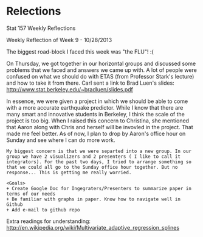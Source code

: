Relections
==========

Stat 157 Weekly Reflections

Weekly Reflection of Week 9 - 10/28/2013

The biggest road-block I faced this week was "the FLU"! :(

On Thursday, we got together in our horizontal groups and discussed some problems that we faced and answers we came up with. A lot of people were confused on what we should do with ETAS (from Professor Stark's lecture) and how to take it from there.
Carl sent a link to Brad Luen's slides: http://www.stat.berkeley.edu/~bradluen/slides.pdf

In essence, we were given a project in which we should be able to come with a more accurate earthquake predictor. While I know that there are many smart and innovative students in Berkeley, I think the scale of the project is too big. When I raised this concern to Christina, she mentioned that Aaron along with Chris and herself will be invovled in the project. That made me feel better. As of now, I plan to drop by Aaron's office hour on Sunday and see where I can do more work.
    
    My biggest concern is that we were separted into a new group. In our group we have 2 visualizers and 2 presenters ( I like to call it integrators). For the past two days, I tried to arrange something so that we could all go to the Sunday office hour together. But no response... This is getting me really worried.
    
    <Goals>
    + Create Google Doc for Ingegraters/Presenters to summarize paper in terms of our needs
    + Be familiar with graphs in paper. Know how to navigate well in Github
    + Add e-mail to github repo

    

Extra readings for understanding: 
http://en.wikipedia.org/wiki/Multivariate_adaptive_regression_splines
